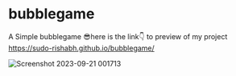 # bubblegame
A  Simple bubblegame 
😎here is the link👇 to preview of my project
    https://sudo-rishabh.github.io/bubblegame/  

![Screenshot 2023-09-21 001713](https://github.com/sudo-rishabh/bubblegame/assets/128289643/36605621-1767-449f-a218-2dff0b6291fa)
